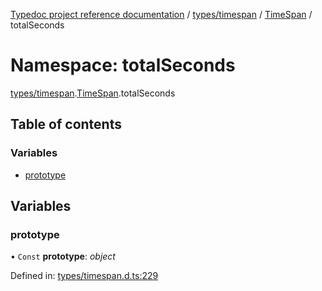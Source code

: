[Typedoc project reference documentation](../README.md) / [types/timespan](types_timespan.md) / [TimeSpan](types_timespan.timespan.md) / totalSeconds

# Namespace: totalSeconds

[types/timespan](types_timespan.md).[TimeSpan](types_timespan.timespan.md).totalSeconds

## Table of contents

### Variables

- [prototype](types_timespan.timespan.totalseconds.md#prototype)

## Variables

### prototype

• `Const` **prototype**: *object*

Defined in: [types/timespan.d.ts:229](https://github.com/DocuWare/REST-Sample-TS/blob/6171aa8/src/types/timespan.d.ts#L229)

